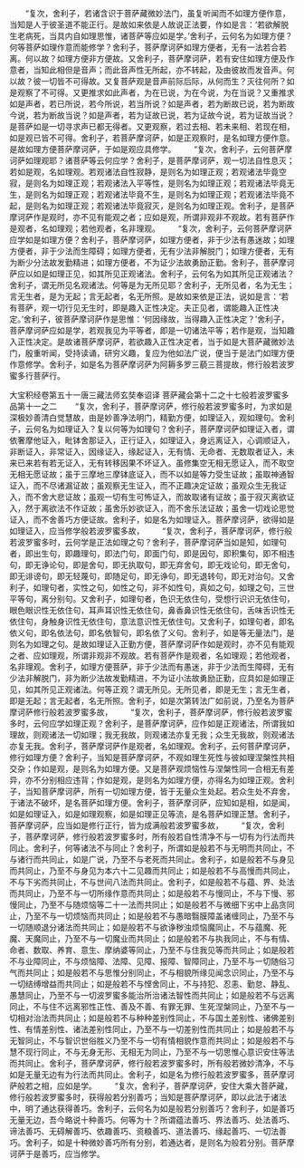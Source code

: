 <!-- { "loadSidebar": true } -->
　　“复次，舍利子，若诸含识于菩萨藏微妙法门，虽复听闻而不如理方便作意，当知是人于彼圣道不能正行。是故如来依是人故说正法要，作如是言：‘若欲解脱生老病死，当具内自如理思惟，诸菩萨等应如是学。’舍利子，云何名为如理方便？何等菩萨如理作意而能修学？舍利子，菩萨摩诃萨如理方便者，无有一法若合若离。何以故？如理方便非方便故。又舍利子，菩萨摩诃萨，若有安住如理方便及作意者，当知此相但是音声；而此音声性无所起，亦不转起，及由彼故而发音声。何以故？彼一切皆不可得故。又复菩萨观是音声前际后际，从何而生？灭往何所？如是观察了不可得。又更推求如此声者，为在已说，为在今说，为在当说？又重推求如是声者，若已所说，若今所说，若当所说？如是声者，若为断故已说，若为断故今说，若为断故当说？如是声者，若为证故已说，若为证故今说，若为证故当说？是菩萨如是一切寻求声已都无得者。又更观察，若过去相、若未来相、若现在相，如是观已皆不可得。舍利子，若菩萨摩诃萨，如是正观察时，是名如理方便作意。是故如理方便菩萨摩诃萨，于如是观应具修学。
　　“复次，舍利子，云何菩萨摩诃萨如理观耶？诸菩萨等云何应学？舍利子，是菩萨摩诃萨，观一切法自性息灭；若如是观，名如理观。若观诸法自性寂静，是则名为如理正观；若观诸法毕竟空寂，是则名为如理正观；若观诸法入平等性，是则名为如理正观；若观诸法毕竟无生，是则名为如理正观；若观诸法毕竟不生，是则名为如理正观；若观诸法毕竟不起，是则名为如理正观；若观诸法毕竟寂灭，是则名为如理正观。舍利子，是菩萨摩诃萨作是观时，亦不见有能观之者；应如是观，所谓非观非不观故。若有菩萨作是观者，名如理观；若他观者，名非理观。
　　“复次，舍利子，云何菩萨摩诃萨应学如是如理方便？舍利子，菩萨摩诃萨，如理方便者，非于少法有愚迷故；如理方便者，非于少法而生障碍；如理方便者，无有少法非解脱门；如理方便者，无有为断少分法故发勤精进；如理方便者，不为证少法故勇励正勤。舍利子，菩萨摩诃萨应以如是如理正见，如其所见正观诸法。舍利子，云何名为如其所见正观诸法？舍利子，谓无所见名观诸法。何等是为无所见耶？舍利子，无所见者，名为无生；言无生者，是为无起；言无起者，名无所照。是故如来依是正法，说如是言：‘若有菩萨，观一切行见无生时，即是趣入正性决定。夫正见者，谓能趣入正性决定。’舍利子，彼菩萨摩诃萨作是思惟：‘何因缘故，当得趣入正性决定？’舍利子，菩萨摩诃萨应如是学，若观我见为平等者，即是一切诸法平等；若作是观，当知趣入正性决定。是故诸菩萨摩诃萨，若欲趣入正性决定者，当于如是大菩萨藏微妙法门，殷重听闻，受持读诵，研穷义趣，复应为他如法广说，便当于是法门如理方便作意修学。舍利子，如是名为菩萨摩诃萨为阿耨多罗三藐三菩提故，修行般若波罗蜜多行菩萨行。





大宝积经卷第五十一唐三藏法师玄奘奉诏译
菩萨藏会第十二之十七般若波罗蜜多品第十一之二
　　“复次，舍利子，菩萨摩诃萨，修行般若波罗蜜多时，为求如是深极妙善清白觉慧故，由是妙善净法明门，精勤方便，如理证入，观如理句。舍利子，云何名为如理证入？复以何等为如理句？舍利子，菩萨摩诃萨如理证入者，谓依奢摩他证入，毗钵舍那证入，正行证入，如理证入，身远离证入，心调顺证入，非断证入，非常证入，因缘证入，缘起证入，无有情、无命者、无数取者证入，未来已来若有若无证入，无有转移因果不坏证入。虽修集空无相无愿证入，而不取空无相无愿证故；虽于三摩地三摩钵底证入，而不以如是等力受生证故；虽取神通智证入，而不尽诸漏证故；虽观察无生证入，而不正趣决定证故；虽观众生无我证入，而不舍大悲证故；虽观一切有生可怖证入，而故取诸有证故；虽于寂灭离欲证入，然于离欲法不作证故；虽舍乐妙欲证入，而不舍乐法证故；虽舍一切戏论思觉证入，而不舍善巧方便证故。舍利子，如是名为如理证入。菩萨摩诃萨，欲得如是如理证入，应当修学般若波罗蜜多故，
　　“复次，舍利子，菩萨摩诃萨，修行般若波罗蜜多时，云何学是正法如理之句？舍利子，菩萨摩诃萨当如是知，如理句者，即出生句，即趣理句，即法门句，即面门句，即是因句，即积集句，即不相违句，即无诤论句，即是舍句，即无执取句，即无弃舍句，即无戏论句，即无舍句，即无诽谤句，即无轻蔑句，即随足句，即无诤句，即无退转句，即无对治句。又舍利子，如理句者，实性之句，如性之句，非不如性句，真如之句，如理之句，三世平等句，离分别句。又舍利子，如理句者，色识无依住句，受想行识识无依住句，眼色眼识性无依住句，耳声耳识性无依住句，鼻香鼻识性无依住句，舌味舌识性无依住句，身触身识性无依住句，意法意识性无依住句。又舍利子，如理句者，即名依义句，即名依法句，即名依智句，即名依了义句。舍利子，如是等无量法门，是则名为如理之句。是故如理证入正勤方便，菩萨摩诃萨作如是观时，亦不见有能观之者、应如理观，所谓非观非不观故。若有菩萨作是观者，名如理观；若他观者，名非理观。舍利子，如理方便菩萨，非于少法而有愚迷，非于少法而生障碍，无有少法非解脱门，非为断少法故发勤精进，不为证小法故勇励正勤，应具如是如理正见，如其所见正观诸法。何等正观？谓无所见。无所见者，即是无生；言无生者，即是无起；言无起者，名无所照。舍利子，如是次第转法广如前说，乃至名为菩萨摩诃萨修行般若波罗蜜多故，
　　“复次，舍利子，菩萨摩诃萨，修行般若波罗蜜多时，云何应学如理正观？舍利子，是菩萨摩诃萨，应作如是正观诸法，所谓我如理故，则观诸法一切如理；我无我故，则观诸法亦复无我；众生无我故，则观诸法亦复无我。舍利子，菩萨摩诃萨作是观者，名如理观。舍利子，云何菩萨摩诃萨，修行如理方便？舍利子，当知是菩萨摩诃萨，不观如理生死性与彼如理涅槃性共相交杂；作如是观，是则名为如理方便。又是菩萨观烦恼性与涅槃性同一合相无有差异，亦不分别相应违背；作如是观，是则名为如理方便，亦得名为如理正观。舍利子，当知菩萨摩诃萨，所有一切如理方便，皆于无量众生处起。若众生处不弃舍，于诸法不破坏，是名菩萨如理方便。舍利子，菩萨摩诃萨，应知如是相，如是闻，如是如理证入，如是如理观察，如是如理正见等流，是名菩萨如理正慧。舍利子，菩萨摩诃萨，应当如是修行正行，皆为成满般若波罗蜜多故，
　　“复次，舍利子，菩萨摩诃萨，修行般若波罗蜜多时，所有般若自性清净不与一切有为行法而共同止。舍利子，何等诸法不与同止？舍利子，所谓如是般若不与无明而共同止，不与诸行而共同止，如是广说，乃至不与老死而共同止。舍利子，如是般若不与身见而共同止，乃至不与身见为本六十二见趣而共同止；如是般若不与高慢而共同止，不与下劣而共同止，不与世间八法而共同止。舍利子，如是般若不与蕴、界、处法而共同止，乃至不与一切所缘作意而共同止；如是般若不与慢同止，不与下慢、邪慢同止，乃至不与随烦恼等二十一法而共同止；如是般若不与微细下劣中上品贪同止，乃至不与一切烦恼而共同止；如是般若不与愚暗翳膜障盖诸缠同止，乃至不与一切随顺退分诸法而共同止；如是般若不与欲诤秽浊烦恼魔同止，不与蕴魔、死魔、天魔同止，乃至不与一切魔业而共同止；如是般若不与执我同止，不与有情、命者、数取、养育、意生、摩纳婆等同止，乃至不与住我见等而共同止；如是般若不与业障同止，不与烦恼障、法障、见障、报障、智障同止，乃至不与一切随俗习气而共同止；如是般若不与思惟分别同止，不与相貌所缘见闻念识同止，乃至不与一切结缚增益而共同止；如是般若不与悭舍同止，不与持犯、忍恚、勤怠、静乱、愚慧同止，乃至不与一切波罗蜜多能治所治诸法智性而共同止；如是般若不与远离同止，不与住不远离邪性正性、善及不善、有罪无罪、生死涅槃同止，乃至不与一切相对治法而共同止；如是般若不与种种差别性同止，不与国土差别性、诸佛差别性、有情差别性、诸法差别性同止，乃至不与一切差别性而共同止；如是般若不与无智同止，不与智识世俗胜义乃至不与一切有情相貌作意而共同止；如是般若不与慧不现行同止，不与无身无形、无相无为同止，乃至不与一切思惟心意识安住等法而共同止。舍利子，菩萨摩诃萨，修行般若波罗蜜多时，所有般若微妙清净，不与如是无量无边有为行法而共同止。舍利子，如是名为修行般若波罗蜜多，菩萨摩诃萨般若之相，应如是学。
　　“复次，舍利子，菩萨摩诃萨，安住大乘大菩萨藏，修行般若波罗蜜多时，获得般若分别善巧；当知是菩萨摩诃萨，即以此法于诸法中，明了通达获得善巧。舍利子，云何名为如是般若分别善巧？舍利子，如是善巧无量无边，吾今略说十种善巧。何等为十？所谓蕴法善巧、界法善巧、处法善巧、谛法善巧、无碍解善巧、依趣善巧、资粮善巧、道法善巧、缘起善巧、一切法善巧。舍利子，如是十种微妙善巧所有分别，若通达者，是则名为般若分别。菩萨摩诃萨于是善巧，应当修学。
